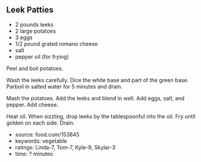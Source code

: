 Leek Patties
------------

- 2 pounds leeks
- 2 large potatoes
- 3 eggs
- 1/2 pound grated romano cheese
- salt
- pepper
oil (for frying)

Peel and boil potatoes.

Wash the leeks carefully.  Dice the white base and part of the green
base.  Parboil in salted water for 5 minutes and drain.

Mash the potatoes.  Add the leeks and blend in well.  Add eggs, salt,
and pepper.  Add cheese.

Heat oil.  When sizzling, drop leeks by the tablespoonful into the
oil.  Fry until golden on each side.  Drain.

- source: food.com/153845
- keywords: vegetable
- ratings: Linda-7, Tom-7, Kyle-9, Skylar-3
- time: ? minutes

